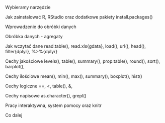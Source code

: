 Wybieramy narzędzie 


Jak zainstalować R, RStudio oraz dodatkowe pakiety 
   install.packages()

Wprowadzenie do obróbki danych 


Obróbka danych - agregaty


Jak wczytać dane 
   read.table(), read.xls{gdata}, load(), url(), head(), filter{dplyr}, %>%{dplyr}

Cechy jakościowe 
   levels(), table(), summary(), prop.table(), round(), sort(), barplot(), 

Cechy ilościowe 
   mean(), min(), max(), summary(), boxplot(), hist()

Cechy logiczne 
   ==, <, table(), &, 

Cechy napisowe 
   as.character(), grepl()

Pracy interaktywna, system pomocy oraz knitr


Co dalej

